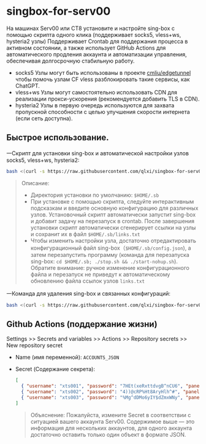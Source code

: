 # singbox-for-serv00

На машинах Serv00 или CT8 установите и настройте sing-box с помощью скрипта одного клика (поддерживает socks5, vless+ws, hysteria2 узлы)
Поддерживает Crontab для поддержания процесса в активном состоянии, а также использует GitHub Actions для автоматического продления аккаунта и автоматизации управления, обеспечивая долгосрочную стабильную работу.

- socks5 Узлы могут быть использованы в проекте [cmliu/edgetunnel](https://github.com/cmliu/edgetunnel) чтобы помочь узлам CF vless разблокировать такие сервисы, как ChatGPT.
- vless+ws Узлы могут самостоятельно использовать CDN для реализации прокси-ускорения (рекомендуется добавить TLS в CDN).
- hysteria2 Узлы в первую очередь используются для захвата пропускной способности с целью улучшения скорости интернета (если сеть доступна).


## Быстрое использование.

一Скрипт для установки sing-box и автоматической настройки узлов socks5, vless+ws, hysteria2:

```bash
bash <(curl -s https://raw.githubusercontent.com/qlxi/singbox-for-serv00/refs/heads/main/singbox/singbox_install.sh)
```

> Описание:
>
> - Директория установки по умолчанию: `$HOME/.sb`
> - При установке с помощью скрипта, следуйте интерактивным подсказкам и введите основную конфигурацию для различных узлов. Установочный скрипт автоматически запустит sing-box и добавит задачу на перезапуск в crontab. После завершения установки скрипт автоматически сгенерирует ссылки на узлы и сохранит их в файл `$HOME/.sb/links.txt`
> - Чтобы изменить настройки узла, достаточно отредактировать конфигурационный файл sing-box（`$HOME/.sb/config.json`), а затем перезапустить программу (команда для перезапуска sing-box: `cd $HOME/.sb; ./stop.sh && ./start-nohup.sh`). Обратите внимание: ручное изменение конфигурационного файла и перезапуск не приведут к автоматическому обновлению файла ссылок узлов `links.txt`

一Команда для удаления sing-box и связанных конфигураций:

```bash
bash <(curl -s https://raw.githubusercontent.com/qlxi/singbox-for-serv00/refs/heads/main/singbox/singbox_uninstall.sh)
```

## Github Actions (поддержание жизни)

Settings >> Secrets and variables >> Actions >> Repository secrets >> New repository secret
- Name (имя переменной): `ACCOUNTS_JSON`
- Secret (Содержание секрета):

    ```json
    [
      { "username": "xts001", "password": "7HEt(xeRxttdvgB^nCU6", "panel": "panel4.serv00.com", "ssh": "s4.serv00.com" },
      { "username": "xts002", "password": "4))@cRP%Ht8AryHlh^#", "panel": "panel7.serv00.com", "ssh": "s7.serv00.com" },
      { "username": "xts003", "password": "%Mg^dDMo6yIY$dZmxWNy", "panel": "panel.ct8.pl", "ssh": "s1.ct8.pl" }
    ]
    ```
    
    > Объяснение: Пожалуйста, измените Secret в соответствии с ситуацией вашего аккаунта Serv00. Содержимое выше — это информация для нескольких аккаунтов, для одного аккаунта достаточно оставить только один объект в формате JSON.

